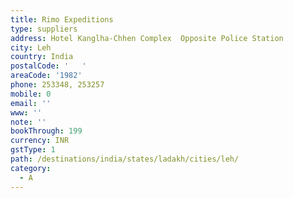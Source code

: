 ```yaml
---
title: Rimo Expeditions
type: suppliers
address: Hotel Kanglha-Chhen Complex  Opposite Police Station
city: Leh
country: India
postalCode: '   '
areaCode: '1982'
phone: 253348, 253257
mobile: 0
email: ''
www: ''
note: ''
bookThrough: 199
currency: INR
gstType: 1
path: /destinations/india/states/ladakh/cities/leh/
category:
  - A
---
```


